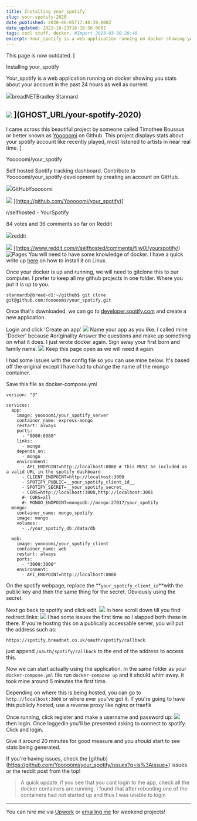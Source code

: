 ```yaml
---
title: Installing your_spotify
slug: your-spotify-2020
date_published: 2020-06-05T17:40:39.000Z
date_updated: 2022-10-23T16:18:56.000Z
tags: cool stuff, docker, #Import 2023-03-30 20:40
excerpt: Your_spotify is a web application running on docker showing you stats about your account in the past 24 hours as well as current. 
---
```


This page is now outdated.
[

Installing your_spotify

Your_spotify is a web application running on docker showing you stats about your account in the past 24 hours as well as current.

![](https://breadnet.co.uk/favicon.png)breadNETBradley Stannard

![](https://images.unsplash.com/photo-1532354058425-ba7ccc7e4a24?ixlib&#x3D;rb-1.2.1&amp;q&#x3D;80&amp;fm&#x3D;jpg&amp;crop&#x3D;entropy&amp;cs&#x3D;tinysrgb&amp;w&#x3D;2000&amp;fit&#x3D;max&amp;ixid&#x3D;eyJhcHBfaWQiOjExNzczfQ)
](__GHOST_URL__/your-spotify-2020)
---

I came across this beautiful project by someone called Timothee Boussus or better known as [Yooooomi](https://github.com/Yooooomi/your_spotify) on Github. This project displays stats about your spotify account like recently played, most listened to artists in near real time. 
[

Yooooomi/your_spotify

Self hosted Spotify tracking dashboard. Contribute to Yooooomi/your_spotify development by creating an account on GitHub.

![](https://github.githubassets.com/favicons/favicon.svg)GitHubYooooomi

![](https://avatars1.githubusercontent.com/u/17204739?s&#x3D;400&amp;v&#x3D;4)
](https://github.com/Yooooomi/your_spotify)[

r/selfhosted - YourSpotify

84 votes and 36 comments so far on Reddit

![](https://www.redditstatic.com/desktop2x/img/favicon/android-icon-192x192.png)reddit

![](https://external-preview.redd.it/pWsf1-4nzsxAO9oN7whpPEyHEF3xY0NI_ggA3sakpdo.jpg?auto&#x3D;webp&amp;s&#x3D;c5c9eb469e5369a2096718fbd20b8b2d9dd0b27c)
](https://www.reddit.com/r/selfhosted/comments/fjjw0j/yourspotify/)![Pages](__GHOST_URL__/content/images/2020/06/68747470733a2f2f692e696d6775722e636f6d2f77624f687030462e706e67.png)
You will need to have some knowledge of docker. I have a quick write up [here](https://bookstack.breadnet.co.uk/books/kb-articles/page/docker-intro-and-notes) on how to install it on Linux. 

Once your docker is up and running, we will need to gitclone this to our computer. I prefer to keep all my github projects in one folder. Where you put it is up to you.

    stannardb@bread-d1:~/github$ git clone git@github.com:Yooooomi/your_spotify.git

Once that's downloaded, we can go to [developer.spotify.com](https://developer.spotify.com/dashboard/applications) and create a new application. 

Login and click 'Create an app'
![](__GHOST_URL__/content/images/2020/06/image-2.png)
Name your app as you like. I called mine 'Docker' because #originality Answer the questions and make up something on what it does. I just wrote docker again. Sign away your first born and family name.
![](__GHOST_URL__/content/images/2020/06/image-3.png)
Keep this page open as we will need it again.

I had some issues with the config file so you can use mine below. It's based off the original except I have had to change the name of the mongo container. 

Save this file as docker-compose.yml

    version: "3"
    
    services:
      app:
        image: yooooomi/your_spotify_server
        container_name: express-mongo
        restart: always
        ports:
          - "8080:8080"
        links:
          - mongo
        depends_on:
          - mongo
        environment:
          - API_ENDPOINT=http://localhost:8080 # This MUST be included as a valid URL in the spotify dashboard
          - CLIENT_ENDPOINT=http://localhost:3000
          - SPOTIFY_PUBLIC=__your_spotify_client_id__
          - SPOTIFY_SECRET=__your_spotify_secret__
          - CORS=http://localhost:3000,http://localhost:3001
          #- CORS=all
          #- MONGO_ENDPOINT=mongodb://mongo:27017/your_spotify
      mongo:
        container_name: mongo_spotify
        image: mongo
        volumes:
          - ./your_spotify_db:/data/db
    
      web:
        image: yooooomi/your_spotify_client
        container_name: web
        restart: always
        ports:
          - "3000:3000"
        environment:
          - API_ENDPOINT=http://localhost:8080

On the spotify webpage, replace the **`your_spotify_client_id`**with the public key and then the same thing for the secret. Obviously using the secret. 

Next go back to spotify and click edit. 
![](__GHOST_URL__/content/images/2020/06/image-4.png)
In here scroll down till you find redirect links:
![](__GHOST_URL__/content/images/2020/06/image-5.png)
I had some issues the first time so I slapped both these in there. If you're hosting this on a publically accessable server, you will put the address such as:

`https://spotify.breadnet.co.uk/oauth/spotify/callback`

just append `/oauth/spotify/callback` to the end of the address to access this.

Now we can start actually using the application. In the same folder as your `docker-compose.yml` file run `docker-compose up` and it should whirr away. it took mine around 5 minutes the first time.

Depending on where this is being hosted, you can go to `http://localhost:3000` or where ever you've got it. If you're going to have this publicly hosted, use a reverse proxy like nginx or traefik

Once running, click register and make a username and password up:
![](__GHOST_URL__/content/images/2020/06/image-6.png)
then login. Once loggedin you'll be presented asking to connect to spotify. Click and login. 

Give it around 20 minutes for good measure and you *should* start to see stats being generated.

If you're having issues, check the [[g](https://github.com/Yooooomi/your_spotify/issues?q=is%3Aissue+)ithub](https://github.com/Yooooomi/your_spotify/issues?q=is%3Aissue+) issues or the reddit post from the top! 

> A quick update. if you see that you cant login to the app, check all the docker containers are running. I found that after rebooting one of the containers had not started up and thus I was unable to login

---

You can hire me via [Upwork](https://www.upwork.com/freelancers/~01c61ee9802b94133e) or [emailing me](mailto:work@breadnet.co.uk) for weekend projects!

